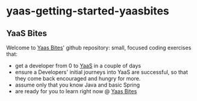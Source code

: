 # yaas-getting-started-yaasbites

## YaaS Bites

Welcome to [Yaas Bites](https://devportal.yaas.io/gettingstarted/yaasbitesoverview/index.html)' github repository: small, focused coding exercises that:
- get a developer from 0 to [YaaS](https://www.yaas.io/) in a couple of days
- ensure a Developers' initial journeys into YaaS are successful, so that they come back encouraged and hungry for more.
- assume only that you know Java and basic Spring
- are ready for you to learn right now @ [Yaas Bites](https://devportal.yaas.io/gettingstarted/yaasbitesoverview/index.html)
